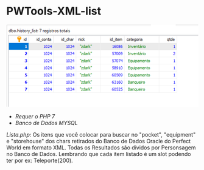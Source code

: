 # PWTools-XML-list

![alt text](https://github.com/MateusCouto/PWTools-XML-list/blob/main/Screenshot.png?raw=true)

- *Requer o PHP 7*
- *Banco de Dados MYSQL*

*Lista.php:* Os itens que você colocar para buscar no "pocket", "equipment" e "storehouse" dos chars retirados do Banco de Dados Oracle do Perfect World em formato XML.
Todas os Resultados são dividos por Personsagem no Banco de Dados. Lembrando que cada item listado é um slot podendo ter por ex: Teleporte(200).
